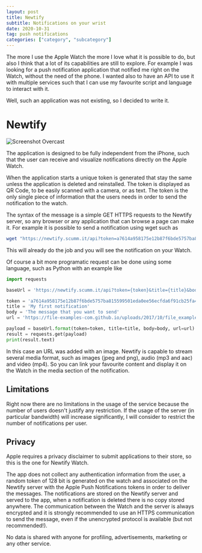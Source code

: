 ```yaml
---
layout: post
title: Newtify
subtitle: Notifications on your wrist
date: 2020-10-31
tag: push notifications
categories: ["category", "subcategory"]
---
```


The more I use the Apple Watch the more I love what it is possible to do, but also I think that a lot of its capabilities are still to explore. For example I was looking for a push notification application that notified me right on the Watch, without the need of the phone. I wanted also to have an API to use it with multiple services such that I can use my favourite script and language to interact with it.

Well, such an application was not existing, so I decided to write it.

# Newtify

![Screenshot Overcast](/assets/img/newtify.png)

The application is designed to be fully independent from the iPhone, such that the user can receive and visualize notifications directly on the Apple Watch.

When the application starts a unique token is generated that stay the same unless the application is deleted and reinstalled. The token is displayed as QR Code, to be easily scanned with a camera, or as text. The token is the only single piece of information that the users needs in order to send the notification to the watch.

The syntax of the message is a simple GET HTTPS requests to the Newtify server, so any browser or any application that can browse a page can make it. For example it is possible to send a notification using wget such as

```bash
wget "https://newtify.scumm.it/api?token=a7614a958175e12b87f6bde5757ba815599501eda0ee56ecfda6f91cb25fa48e&title=Some Title&body=Some Body"
```

This will already do the job and you will see the notification on your Watch.

Of course a bit more programatic request can be done using some language, such as Python with an example like

```python
import requests

baseUrl = 'https://newtify.scumm.it/api?token={token}&title={title}&body={body}&url={url}'

token = 'a7614a958175e12b87f6bde5757ba815599501eda0ee56ecfda6f91cb25fa48e'
title = 'My first notification'
body = 'The message that you want to send'
url = 'https://file-examples-com.github.io/uploads/2017/10/file_example_JPG_100kB.jpg'

payload = baseUrl.format(token=token, title=title, body=body, url=url)
result = requests.get(payload)
print(result.text)
```

In this case an URL was added with an image. Newtify is capable to stream several media format, such as images (jpeg and png), audio (mp3 and aac) and video (mp4). So you can link your favourite content and display it on the Watch in the media section of the notification.

## Limitations

Right now there are no limitations in the usage of the service because the number of users doesn't justify any restriction. If the usage of the server (in particular bandwidth) will increase significantly, I will consider to restrict the number of notifications per user.

## Privacy

Apple requires a privacy disclaimer to submit applications to their store, so this is the one for Newtify Watch.

The app does not collect any authentication information from the user, a random token of 128 bit is generated on the watch and associated on the Newtify server with the Apple Push Notifications tokens in order to deliver the messages. The notifications are stored on the Newtify server and served to the app, when a notification is deleted there is no copy stored anywhere. The communication between the Watch and the server is always encrypted and it is strongly recommended to use an HTTPS communication to send the message, even if the unencrypted protocol is available (but not recommended!).

No data is shared with anyone for profiling, advertisements, marketing or any other service.
